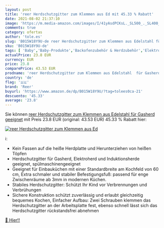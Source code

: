 ```yaml
---
layout: post
title: 'reer Herdschutzgitter zum Klemmen aus Ed mit 45.33 % Rabatt'
date: 2021-08-02 21:37:10
image: 'https://m.media-amazon.com/images/I/41yAsdPCKsL._SL500_._SL400_.jpg'
comments: true
category: ofertas
author: 'tole.es'
slug: 'B015W18Y9U-de reer Herdschutzgitter zum Klemmen aus Edelstahl für...'
sku: 'B015W18Y9U-de'
tags: [ 'Baby','Baby-Produkte','Backofenzubehör & Herdzubehör','Elektro-Großgeräte','Gewerbe, Industrie & Wissenschaft','Herdschutz','Kindersicherheit','Sicherungen & Verschlüsse','Zubehör für Elektro-Großgeräte','reer', ]
actualPrice: 23.8 EUR
currency: EUR
price: 23.8
comparePrice: 43.53 EUR
prodname: 'reer Herdschutzgitter zum Klemmen aus Edelstahl  für Gasherd geeignet'
country: 'de'
flag: '🇩🇪'
brand: 'Reer'
buyurl: 'https://www.amazon.de/dp/B015W18Y9U/?tag=tolees0ca-21'
descuento: '45.33'
average: '23.8'
---
```


Sie können [reer Herdschutzgitter zum Klemmen aus Edelstahl  für Gasherd geeignet](https://www.amazon.de/dp/B015W18Y9U/?tag=tolees0ca-21) mit Preis 23.8 EUR (original: 43.53 EUR) 45.33 % Rabatt hier:

[![reer Herdschutzgitter zum Klemmen aus Ed](https://m.media-amazon.com/images/I/41yAsdPCKsL._SL500_._SL400_.jpg)](https://www.amazon.de/dp/B015W18Y9U/?tag=tolees0ca-21)

ℹ️:

- Kein Fassen auf die heiße Herdplatte und Herunterziehen von heißen Töpfen
- Herdschutzgitter für Gasherd, Elektroherd und Induktionsherde geeignet, spülmaschinengeeignet
- Geeignet für Einbauküchen mit einer Standardbreite am Kochfeld von 60 cm, Extra schmaler und stabiler Befestigungsfuß: passend für enge Zwischenräume ab 3mm in modernen Küchen.
- Stabiles Herdschutzgitter: Schützt Ihr Kind vor Verbrennungen und Verbrühungen
- Sichere Konstruktion schützt zuverlässig und erlaubt gleichzeitig bequemes Kochen, Einfacher Aufbau: Zwei Schrauben klemmen das Herdschutzgitter an der Arbeitsplatte fest, ebenso schnell lässt sich das Herdschutzgitter rückstandsfrei abnehmen

[🛒 Hier!!](https://www.amazon.de/dp/B015W18Y9U/?tag=tolees0ca-21)
